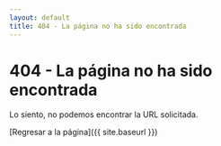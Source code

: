 ```yaml
---
layout: default
title: 404 - La página no ha sido encontrada
---
```

404 - La página no ha sido encontrada
====================
Lo siento, no podemos encontrar la URL solicitada. 

[Regresar a la página]({{ site.baseurl }})
